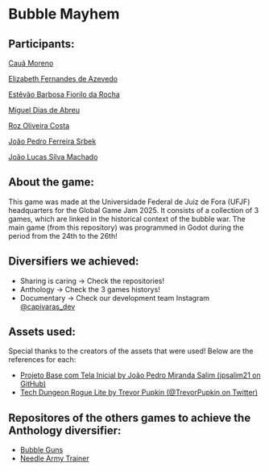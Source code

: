 # Bubble Mayhem

## Participants:
[Cauã Moreno](https://github.com/CauaMoreno)

[Elizabeth Fernandes de Azevedo](https://github.com/Admirablw) 

[Estêvão Barbosa Fiorilo da Rocha](https://github.com/tetenc555)

[Miguel Dias de Abreu](https://github.com/Miguel-Dias-112)

[Roz Oliveira Costa](https://www.instagram.com/arrozeart/)

[João Pedro Ferreira Srbek](https://github.com/Jyrou)

[João Lucas Silva Machado](https://github.com/WasteIy)


## About the game:
This game was made at the Universidade Federal de Juiz de Fora (UFJF) headquarters for the Global Game Jam 2025. It consists of a collection of 3 games, which are linked in the historical context of the bubble war. The main game (from this repository) was programmed in Godot during the period from the 24th to the 26th!



## Diversifiers we achieved:
- Sharing is caring -> Check the repositories!
- Anthology -> Check the 3 games historys!
- Documentary -> Check our development team Instagram [@capivaras_dev](https://www.instagram.com/capivaras_dev/)


## Assets used:
Special thanks to the creators of the assets that were used! Below are the references for each:
- [Projeto Base com Tela Inicial by João Pedro Miranda Salim (jpsalim21 on GitHub)](https://github.com/jpsalim21/Godot-Projeto-Base)
- [Tech Dungeon Rogue Lite by Trevor Pupkin (@TrevorPupkin on Twitter)](https://trevor-pupkin.itch.io/tech-dungeon-roguelite)


## Repositores of the others games to achieve the Anthology diversifier:
- [Bubble Guns](https://github.com/CauaMoreno/bubbleguns) 
- [Needle Army Trainer](https://github.com/CauaMoreno/NeedleArmyTrainer)
